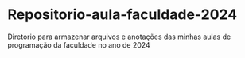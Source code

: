 # Repositorio-aula-faculdade-2024
Diretorio para armazenar arquivos e anotações das minhas aulas de programação da faculdade no ano de 2024

